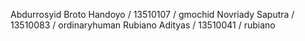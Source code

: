 Abdurrosyid Broto Handoyo / 13510107  / gmochid
Novriady Saputra          / 13510083  / ordinaryhuman
Rubiano Adityas           / 13510041  / rubiano
